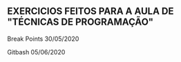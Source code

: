 EXERCICIOS FEITOS PARA A AULA DE "TÉCNICAS DE PROGRAMAÇÃO"
----------------------------------------------------------
Break Points
30/05/2020

Gitbash
05/06/2020
